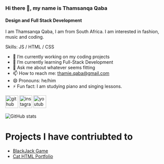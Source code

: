 ### Hi there 👋, my name is Thamsanqa Qaba
#### Design and Full Stack Development
I am Thamsanqa Qaba, I am from South Africa.
I am interested in fashion, music and coding.

Skills: JS / HTML / CSS

- 🔭 I’m currently working on my coding projects 
- 🌱 I’m currently learning Full-Stack Development 
- 💬 Ask me about whatever seems fitting 
- 📫 How to reach me: thamie.qaba@gmail.com 
- 😄 Pronouns: he/him 
- ⚡ Fun fact: I am studying piano and singing lessons. 


[<img src='https://cdn.jsdelivr.net/npm/simple-icons@3.0.1/icons/github.svg' alt='github' height='40'>](https://github.com/THAM2627)  [<img src='https://cdn.jsdelivr.net/npm/simple-icons@3.0.1/icons/instagram.svg' alt='instagram' height='40'>](https://www.instagram.com/professionalgrootman/)  [<img src='https://cdn.jsdelivr.net/npm/simple-icons@3.0.1/icons/youtube.svg' alt='youtube' height='40'>](https://www.youtube.com/channel/UCRaLPuaWs-YBk6yNrSFbyeg)  

![GitHub stats](https://github-readme-stats.vercel.app/api?username=THAM2627&show_icons=true)  

<html>
  <h1> Projects I have contriubted to </h1>
  <ul>
    <li> <a href="https://github.com/THAM2627/Module_9R_CS20240249_PTO2407_Group-B_Thamsanqa-Qaba_SDF09_R-Surname_SDF09_R-Surname_SDF09_R.git"> BlackJack Game </a> </li>
    <li> <a href="https://github.com/THAM2627/Module_3R_CS20240249_PTO2407_Group-B_Thamsanqa-Qaba_SDF03_R.git"> Cat HTML Portfolio </a> </li>
  </ul>
</html>
